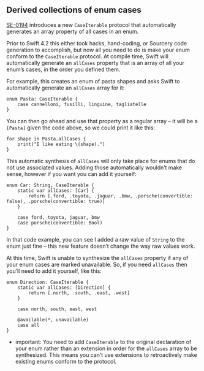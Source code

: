 ## Derived collections of enum cases

[SE-0194](https://github.com/apple/swift-evolution/blob/master/proposals/0194-derived-collection-of-enum-cases.md) introduces a  new `CaseIterable` protocol that automatically generates an array property of all cases in an enum.

Prior to Swift 4.2 this either took hacks, hand-coding, or Sourcery code generation to accomplish, but now all you need to do is make your enum conform to the `CaseIterable` protocol. At compile time, Swift will automatically generate an `allCases` property that is an array of all your enum’s cases, in the order you defined them.

For example, this creates an enum of pasta shapes and asks Swift to automatically generate an `allCases` array for it:

    enum Pasta: CaseIterable {
        case cannelloni, fusilli, linguine, tagliatelle
    }

You can then go ahead and use that property as a regular array – it will be a `[Pasta]` given the code above, so we could print it like this:

    for shape in Pasta.allCases {
        print("I like eating \(shape).")
    }

This automatic synthesis of `allCases` will only take place for enums that do not use associated values. Adding those automatically wouldn’t make sense, however if you want you can add it yourself:

    enum Car: String, CaseIterable {
        static var allCases: [Car] {
            return [.ford, .toyota, .jaguar, .bmw, .porsche(convertible: false), .porsche(convertible: true)]
        }
    
        case ford, toyota, jaguar, bmw
        case porsche(convertible: Bool)
    }

In that code example, you can see I added a raw value of `String` to the enum just fine – this new feature doesn’t change the way raw values work.

At this time, Swift is unable to synthesize the `allCases` property if any of your enum cases are marked unavailable. So, if you need `allCases` then you’ll need to add it yourself, like this:

    enum Direction: CaseIterable {
        static var allCases: [Direction] {
            return [.north, .south, .east, .west]
        }
    
        case north, south, east, west
    
        @available(*, unavailable)
        case all
    }

- important: You need to add `CaseIterable` to the original declaration of your enum rather than an extension in order for the `allCases` array to be synthesized. This means you can’t use extensions to retroactively make existing enums conform to the protocol.
